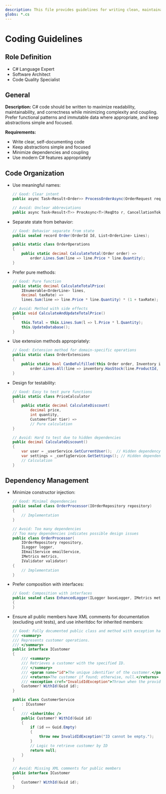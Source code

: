 ```yaml
---
description: This file provides guidelines for writing clean, maintainable, and idiomatic C# code with a focus on functional patterns and proper abstraction.
globs: *.cs
---
```


# Coding Guidelines

## Role Definition

- C# Language Expert
- Software Architect
- Code Quality Specialist

## General

**Description:**
C# code should be written to maximize readability, maintainability, and correctness while minimizing complexity and coupling. Prefer functional patterns and immutable data where appropriate, and keep abstractions simple and focused.

**Requirements:**

- Write clear, self-documenting code
- Keep abstractions simple and focused
- Minimize dependencies and coupling
- Use modern C# features appropriately

## Code Organization

- Use meaningful names:

    ```csharp
    // Good: Clear intent
    public async Task<Result<Order>> ProcessOrderAsync(OrderRequest request, CancellationToken cancellationToken)

    // Avoid: Unclear abbreviations
    public async Task<Result<T>> ProcAsync<T>(ReqDto r, CancellationToken ct)
    ```

- Separate state from behavior:

    ```csharp
    // Good: Behavior separate from state
    public sealed record Order(OrderId Id, List<OrderLine> Lines);

    public static class OrderOperations
    {
        public static decimal CalculateTotal(Order order) =>
            order.Lines.Sum(line => line.Price * line.Quantity);
    }
    ```

- Prefer pure methods:

    ```csharp
    // Good: Pure function
    public static decimal CalculateTotalPrice(
        IEnumerable<OrderLine> lines,
        decimal taxRate) =>
        lines.Sum(line => line.Price * line.Quantity) * (1 + taxRate);

    // Avoid: Method with side effects
    public void CalculateAndUpdateTotalPrice()
    {
        this.Total = this.Lines.Sum(l => l.Price * l.Quantity);
        this.UpdateDatabase();
    }
    ```

- Use extension methods appropriately:

    ```csharp
    // Good: Extension method for domain-specific operations
    public static class OrderExtensions
    {
        public static bool CanBeFulfilled(this Order order, Inventory inventory) =>
            order.Lines.All(line => inventory.HasStock(line.ProductId, line.Quantity));
    }
    ```

- Design for testability:

    ```csharp
    // Good: Easy to test pure functions
    public static class PriceCalculator
    {
        public static decimal CalculateDiscount(
            decimal price,
            int quantity,
            CustomerTier tier) =>
            // Pure calculation
    }

    // Avoid: Hard to test due to hidden dependencies
    public decimal CalculateDiscount()
    {
        var user = _userService.GetCurrentUser();  // Hidden dependency
        var settings = _configService.GetSettings(); // Hidden dependency
        // Calculation
    }
    ```

## Dependency Management

- Minimize constructor injection:

    ```csharp
    // Good: Minimal dependencies
    public sealed class OrderProcessor(IOrderRepository repository)
    {
        // Implementation
    }

    // Avoid: Too many dependencies
    // Too many dependencies indicates possible design issues
    public class OrderProcessor(
        IOrderRepository repository,
        ILogger logger,
        IEmailService emailService,
        IMetrics metrics,
        IValidator validator)
    {
        // Implementation
    }
    ```

- Prefer composition with interfaces:

    ```csharp
    // Good: Composition with interfaces
    public sealed class EnhancedLogger(ILogger baseLogger, IMetrics metrics) : ILogger
    {
    }
    ```

- Ensure all public members have XML comments for documentation (excluding unit tests), and use inheritdoc for inherited members:

    ```csharp
    // Good: Fully documented public class and method with exception handling and inheritance doc
    /// <summary>
    /// Represents customer operations.
    /// </summary>
    public interface ICustomer
    {
        /// <summary>
        /// Retrieves a customer with the specified ID.
        /// </summary>
        /// <param name="id">The unique identifier of the customer.</param>
        /// <returns>The customer if found; otherwise, null.</returns>
        /// <exception cref="InvalidIdException">Thrown when the provided ID is invalid.</exception>
        Customer? WithId(Guid id);
    }

    public class CustomerService
        : ICustomer
    {
        /// <inheritdoc />
        public Customer? WithId(Guid id)
        {
            if (id == Guid.Empty)
            {
                throw new InvalidIdException("ID cannot be empty.");
            }
            // Logic to retrieve customer by ID
            return null;
        }
    }

    // Avoid: Missing XML comments for public members
    public interface ICustomer
    {
        Customer? WithId(Guid id);
    }
    ```
